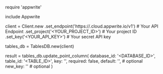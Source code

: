require 'appwrite'

include Appwrite

client = Client.new
    .set_endpoint('https://<REGION>.cloud.appwrite.io/v1') # Your API Endpoint
    .set_project('<YOUR_PROJECT_ID>') # Your project ID
    .set_key('<YOUR_API_KEY>') # Your secret API key

tables_db = TablesDB.new(client)

result = tables_db.update_point_column(
    database_id: '<DATABASE_ID>',
    table_id: '<TABLE_ID>',
    key: '',
    required: false,
    default: '', # optional
    new_key: '' # optional
)

